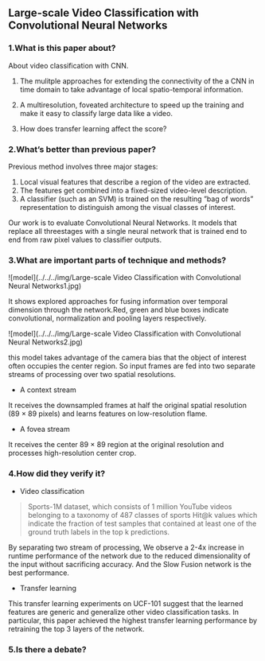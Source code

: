 ## Large-scale Video Classification with Convolutional Neural Networks

### 1.What is this paper about?

About video classification with CNN.
1. The mulitple approaches for extending the connectivity of the a CNN in time domain to take advantage of local spatio-temporal information.

2. A multiresolution, foveated architecture to speed up the training and make it easy to classify large data like a video.

3. How does transfer learning affect the score?

### 2.What’s better than previous paper?

Previous method involves three major stages: 
1. Local visual features that describe a region of the video are extracted. 
2. The features get combined into a fixed-sized video-level description. 
3. A classifier (such as an SVM) is trained on the resulting ”bag of words” representation to distinguish among the visual classes of interest.

Our work is to evaluate Convolutional Neural Networks.
It models that replace all threestages with a single neural network that is trained end to end from raw pixel values to classifier outputs.


### 3.What are important parts of technique and methods?

![model](../../../img/Large-scale Video Classification with Convolutional Neural Networks1.jpg) 

It shows explored approaches for fusing information over temporal dimension through the network.Red, green and blue boxes indicate convolutional, normalization and pooling layers respectively.

![model](../../../img/Large-scale Video Classification with Convolutional Neural Networks2.jpg) 

this model takes advantage of the camera bias that the object of interest often occupies the center region. So input frames are fed into two separate streams of processing over two spatial resolutions.

- A context stream

It receives the downsampled frames at half the original spatial resolution (89 × 89 pixels) and learns features on low-resolution flame.

- A fovea stream

It receives the center 89 × 89 region at the original resolution and processes high-resolution center crop.

### 4.How did they verify it?

- Video classification

> Sports-1M dataset, which consists of 1 million YouTube videos belonging to a taxonomy of 487 classes of sports
> Hit@k values which indicate the fraction of test samples that contained at least one of the ground truth labels in the top k predictions.

By separating two stream of processing, We observe a 2-4x increase in runtime performance of the network due to the reduced dimensionality of the input without sacrificing accuracy. And the Slow Fusion network is the best performance.


- Transfer learning

This transfer learning experiments on UCF-101 suggest that the learned features are generic and generalize other video classification tasks. In particular, this paper achieved the highest transfer learning performance by retraining the top 3 layers of the network.


### 5.Is there a debate?